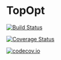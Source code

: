 # TopOpt

[![Build Status](https://travis-ci.org/mohamed82008/TopOpt.jl.svg?branch=master)](https://travis-ci.org/mohamed82008/TopOpt.jl)

[![Coverage Status](https://coveralls.io/repos/mohamed82008/TopOpt.jl/badge.svg?branch=master&service=github)](https://coveralls.io/github/mohamed82008/TopOpt.jl?branch=master)

[![codecov.io](http://codecov.io/github/mohamed82008/TopOpt.jl/coverage.svg?branch=master)](http://codecov.io/github/mohamed82008/TopOpt.jl?branch=master)

